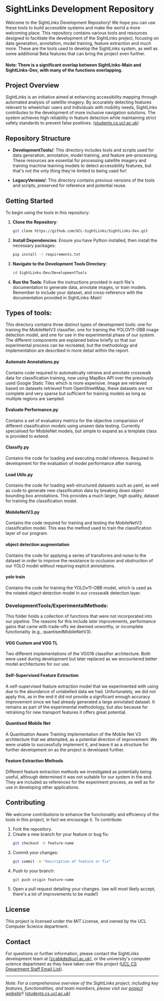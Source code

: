# SightLinks Development Repository

Welcome to the SightLinks Development Repository! We hope you can use these tools to build accessible systems and make the world a more welcoming place. This repository contains various tools and resources designed to facilitate the development of the SightLinks project, focusing on data generation, annotation, model training, feature extraction and much more. These are the tools used to develop the SightLinks system, as well as some addiitional Beta features that can bring the project even further. 

#### Note: There is a significant overlap between SightLinks-Main and SightLinks-Dev, with many of the functions overlapping.

## Project Overview

SightLinks is an initiative aimed at enhancing accessibility mapping through automated analysis of satellite imagery. By accurately detecting features relevant to wheelchair users and individuals with mobility needs, SightLinks contributes to the development of more inclusive navigation solutions. The system achieves high reliability in feature detection while maintaining strict safety standards to prevent false positives. ([students.cs.ucl.ac.uk](https://students.cs.ucl.ac.uk/2024/group15/index.html))

## Repository Structure

- **DevelopmentTools/**: This directory includes tools and scripts used for data generation, annotation, model training, and feature pre-processing. These resources are essential for processing satellite imagery and training machine learning models to detect accessibility features, but that's not the only thing they're limited to being used for!

- **LegacyVersion/**: This directory contains previous versions of the tools and scripts, preserved for reference and potential reuse.

## Getting Started

To begin using the tools in this repository:

1. **Clone the Repository**:
   ```bash
   git clone https://github.com/UCL-SightLinks/SightLinks-Dev.git
   ```
2. **Install Dependencies**: Ensure you have Python installed, then install the necessary packages:
   ```bash
   pip install -r requirements.txt
   ```
3. **Navigate to the Development Tools Directory**:
   ```bash
   cd SightLinks-Dev/DevelopmentTools
   ```
4. **Run the Tools**: Follow the instructions provided in each file's documentation to generate data, annotate images, or train models. Remember to include your dataset, and cross-reference with the documentation provided in SightLinks-Main! 

## Types of tools:

This directory contains three distinct types of development tools: one for training the MobileNetV3 classifier, one for training the YOLOV11-OBB image detection model, and one for use in the experimental phase of our system. The different components are explained below briefly so that our experimental process can be recreated, but the methodology and implementation are described in more detail within the report. 

#### Automate Annotations.py
Contains code required to automatically retrieve and annotate crosswalk data for classification training, now using MapBox API over the previously used Google Static Tiles which is more expensive. Image are retrieved based on datasets retrieved from OpenStreetMap, these datasets are not complete and very sparse but sufficient for training models as long as multiple regions are sampled.

#### Evaluate Performance.py
Contains a set of evaluatory metrics for the objective comparision of different classification models using unseen data testing. Currently specialised for MobileNet models, but simple to expand as a template class is provided to extend.

#### Classify.py
Contains the code for loading and executing model inference. Required in development for the evaluation of model performance after training.

#### Load Utils.py
Contains the code for loading well-structured datasets such as yaml, as well as code to generate new classification data by breaking down object bounding box annotations. This provides a much larger, high quality, dataset for training the classification model.

#### MobileNetV3.py
Contains the code required for training and testing the MobileNetV3 classification model. This was the method used to train the classification layer of our program.

#### object detection augmentation
Contains the code for applying a series of transforms and noise to the dataset in order to improve the resistance to occlusion and obstruction of our YOLO model without requiring explicit annotations.

#### yolo train
Contains the code for training the YOLOv11-OBB model, which is used as the rotated object detection model in our crosswalk detection layer.

### DevelopmentTools/ExperimentalMethods:
This folder holds a collection of functions that were not incorporated into our pipeline. The reasons for this include later improvements, performance gains that came with trade-offs we deemed unworthy, or incomplete functionality (e.g., quantisedMobileNetV3).

#### VGG Custom and VGG TL
Two different implementations of the VGG16 classifier architecture. Both were used during development but later replaced as we encountered better model architectures for our use.

#### Self-Supervised Feature Extraction
A self-supervised feature extraction model that we experimented with using due to the abundance of unlabelled data we had. Unfortunately, we did not apply this, as in the end it did not provide a significant enough accuracy improvement since we had already generated a large annotated dataset. It remains as part of the experimental methodology, but also because for retraining for new transport features it offers great potential.

#### Quantised Mobile Net
A Quantisation Aware Training implementation of the Mobile Net V3 architecture that we attempted, as a potential direction of improvement. We were unable to successfully implement it, and leave it as a structure for further development on as the project is developed further. 

#### Feature Extraction Methods
Different feature extraction methods we investigated as potentially being useful, although determined it was not suitable for our system in the end. They are included as references for the experiment process, as well as for use in developing other applications.


## Contributing

We welcome contributions to enhance the functionality and efficiency of the tools in this project, in fact we encourage it. To contribute:

1. Fork the repository.
2. Create a new branch for your feature or bug fix:
   ```bash
   git checkout -b feature-name
   ```
3. Commit your changes:
   ```bash
   git commit -m "Description of feature or fix"
   ```
4. Push to your branch:
   ```bash
   git push origin feature-name
   ```
5. Open a pull request detailing your changes. (we will most likely accept, there's a lot of improvements to be made!)

## License

This project is licensed under the MIT License, and owned by the UCL Computer Science department.

## Contact

For questions or further information, please contact the SightLinks development team at [zcabkde@ucl.ac.uk], or the university's computer science department as they have taken over this project ([UCL CS Department Staff Email List](https://www.ucl.ac.uk/computer-science/people/computer-science-professional-services-staff)).

---

*Note: For a comprehensive overview of the SightLinks project, including key features, functionalities, and team members, please visit our [project website](https://students.cs.ucl.ac.uk/2024/group15/index.html)!!* ([students.cs.ucl.ac.uk](https://students.cs.ucl.ac.uk/2024/group15/index.html))


